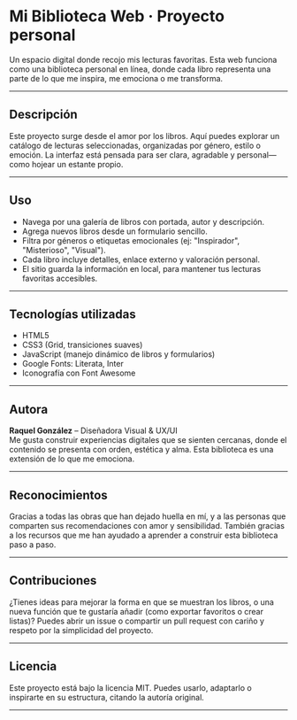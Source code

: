 # Mi Biblioteca Web · Proyecto personal

Un espacio digital donde recojo mis lecturas favoritas. Esta web funciona como una biblioteca personal en línea, donde cada libro representa una parte de lo que me inspira, me emociona o me transforma.

---

## Descripción

Este proyecto surge desde el amor por los libros. Aquí puedes explorar un catálogo de lecturas seleccionadas, organizadas por género, estilo o emoción. La interfaz está pensada para ser clara, agradable y personal—como hojear un estante propio.

---

## Uso

- Navega por una galería de libros con portada, autor y descripción.
- Agrega nuevos libros desde un formulario sencillo.
- Filtra por géneros o etiquetas emocionales (ej: "Inspirador", "Misterioso", "Visual").
- Cada libro incluye detalles, enlace externo y valoración personal.
- El sitio guarda la información en local, para mantener tus lecturas favoritas accesibles.

---

## Tecnologías utilizadas

- HTML5
- CSS3 (Grid, transiciones suaves)
- JavaScript (manejo dinámico de libros y formularios)
- Google Fonts: Literata, Inter
- Iconografía con Font Awesome

---

##  Autora

**Raquel González** – Diseñadora Visual & UX/UI  
Me gusta construir experiencias digitales que se sienten cercanas, donde el contenido se presenta con orden, estética y alma. Esta biblioteca es una extensión de lo que me emociona.

---

## Reconocimientos

Gracias a todas las obras que han dejado huella en mí, y a las personas que comparten sus recomendaciones con amor y sensibilidad. También gracias a los recursos que me han ayudado a aprender a construir esta biblioteca paso a paso.

---

## Contribuciones

¿Tienes ideas para mejorar la forma en que se muestran los libros, o una nueva función que te gustaría añadir (como exportar favoritos o crear listas)? Puedes abrir un issue o compartir un pull request con cariño y respeto por la simplicidad del proyecto.

---

## Licencia

Este proyecto está bajo la licencia MIT. Puedes usarlo, adaptarlo o inspirarte en su estructura, citando la autoría original.

---
